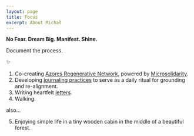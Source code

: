 ```yaml
---
layout: page
title: Focus
excerpt: About Michał
---
```


<b>No Fear. Dream Big. Manifest. Shine.</b>

Document the process.

✨

1) Co-creating <a href="https://pico.microsolidarity.cc" target="_blank">Azores Regenerative Network</a>, powered by <a href="https://microsolidarity.cc" target="_blank">Microsolidarity</a>.<br>
2) Developing <a href="https://infinitysquares.xyz" target="_blank">journaling practices</a> to serve as a daily ritual for grounding and re-alignment. <br>
3) Writing heartfelt [letters](letters). <br>
4) Walking.

<p>also...</p>

5) Enjoying simple life in a tiny wooden cabin in the middle of a beautiful forest.